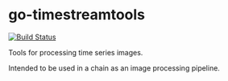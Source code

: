 # go-timestreamtools
[![Build Status](https://travis-ci.org/borevitzlab/go-timestreamtools.svg?branch=master)](https://travis-ci.org/borevitzlab/go-timestreamtools)

Tools for processing time series images.

Intended to be used in a chain as an image processing pipeline.
